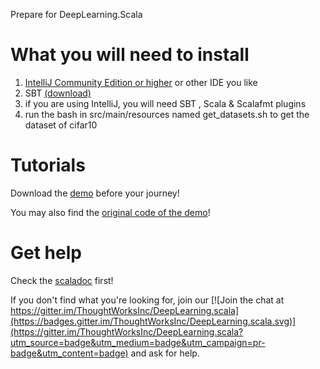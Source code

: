 Prepare for DeepLearning.Scala

# What you will need to install

1. [IntelliJ Community Edition or higher](http://www.jetbrains.com/idea/) or other IDE you like
2. SBT [(download)](http://www.scala-sbt.org/0.13/tutorial/Setup.html)
3. if you are using IntelliJ, you will need SBT , Scala & Scalafmt plugins
4. run the bash in src/main/resources named get_datasets.sh to get the dataset of cifar10

# Tutorials

Download the [demo](https://github.com/ThoughtWorksInc/DeepLearning.scala-website/archive/master.zip) before your journey!

You may also find the [original code of the demo](https://github.com/izhangzhihao/deeplearning-tutorial)!

# Get help

Check the [scaladoc](https://javadoc.io/page/com.thoughtworks.deeplearning/unidoc_2.11/latest/com/thoughtworks/deeplearning/package.html) first!


If you don't find what you're looking for, join our [![Join the chat at https://gitter.im/ThoughtWorksInc/DeepLearning.scala](https://badges.gitter.im/ThoughtWorksInc/DeepLearning.scala.svg)](https://gitter.im/ThoughtWorksInc/DeepLearning.scala?utm_source=badge&utm_medium=badge&utm_campaign=pr-badge&utm_content=badge)
 and ask for help.
